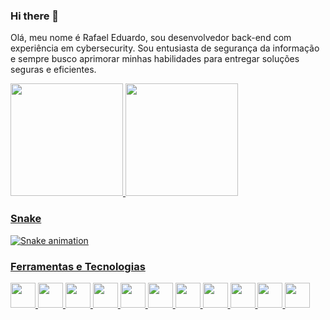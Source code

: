 ### Hi there 👋

Olá, meu nome é Rafael Eduardo, sou desenvolvedor back-end com experiência em cybersecurity. Sou entusiasta de segurança da informação e sempre busco aprimorar minhas habilidades para entregar soluções seguras e eficientes.

<div>
<a href="https://github.com/reduPKR">
<img loading="lazy" height="180em" src="https://github-readme-stats.vercel.app/api/top-langs/?username=reduPKR&layout=compact&langs_count=7&theme=dracula"/>
<img loading="lazy" height="180em" src="https://github-readme-stats.vercel.app/api?username=reduPKR&show_icons=true&theme=dracula&include_all_commits=true&count_private=true"/>
</div>
    
### Snake
![Snake animation](https://github.com/reduPKR/reduPKR/blob/output/github-contribution-grid-snake.svg)

### Ferramentas e Tecnologias  

<img src="https://cdn.jsdelivr.net/gh/devicons/devicon@latest/icons/amazonwebservices/amazonwebservices-original-wordmark.svg" width="40" height="40"/>
<img loading="lazy" src="https://cdn.jsdelivr.net/gh/devicons/devicon/icons/git/git-original.svg" width="40" height="40"/>
<img src="https://cdn.jsdelivr.net/gh/devicons/devicon@latest/icons/apachekafka/apachekafka-original.svg" width="40" height="40"/>
<img src="https://cdn.jsdelivr.net/gh/devicons/devicon@latest/icons/bash/bash-original.svg" width="40" height="40"/>
<img src="https://cdn.jsdelivr.net/gh/devicons/devicon@latest/icons/docker/docker-original.svg" width="40" height="40"/>
<img src="https://cdn.jsdelivr.net/gh/devicons/devicon@latest/icons/java/java-original.svg" width="40" height="40"/>
<img src="https://cdn.jsdelivr.net/gh/devicons/devicon@latest/icons/linux/linux-original.svg" width="40" height="40"/>
<img src="https://cdn.jsdelivr.net/gh/devicons/devicon@latest/icons/python/python-original.svg" width="40" height="40" />
<img src="https://cdn.jsdelivr.net/gh/devicons/devicon@latest/icons/redis/redis-original.svg" width="40" height="40" />
<img src="https://cdn.jsdelivr.net/gh/devicons/devicon@latest/icons/spring/spring-original.svg" width="40" height="40" />
<img src="https://cdn.jsdelivr.net/gh/devicons/devicon@latest/icons/sqldeveloper/sqldeveloper-original.svg" width="40" height="40" />




